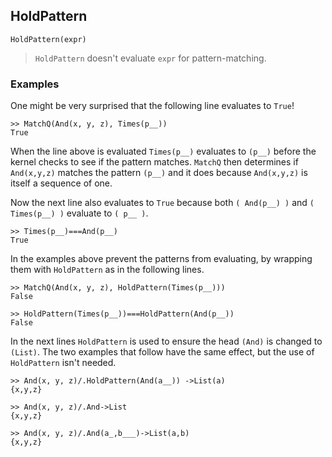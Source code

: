 ## HoldPattern

```
HoldPattern(expr)
```

> `HoldPattern` doesn't evaluate `expr` for pattern-matching.


### Examples

One might be very surprised that the following line evaluates to `True`!

```
>> MatchQ(And(x, y, z), Times(p__))
True
```

When the line above is evaluated  `Times(p__)` evaluates to `(p__)` before the kernel checks to see if the pattern matches. `MatchQ` then determines if `And(x,y,z)` matches the pattern `(p__)` and it does because `And(x,y,z)` is itself a sequence of one.

Now the next line also evaluates to `True` because both `( And(p__) )` and `( Times(p__) )` evaluate to `( p__ )`.

```
>> Times(p__)===And(p__)
True
```

In the examples above prevent the patterns from evaluating, by wrapping them with `HoldPattern` as in the following lines.

```
>> MatchQ(And(x, y, z), HoldPattern(Times(p__)))
False

>> HoldPattern(Times(p__))===HoldPattern(And(p__))
False
```

In the next lines `HoldPattern` is used to ensure the head `(And)` is changed to `(List)`.
The two examples that follow have the same effect, but the use of `HoldPattern` isn't needed.

```
>> And(x, y, z)/.HoldPattern(And(a__)) ->List(a)
{x,y,z}

>> And(x, y, z)/.And->List
{x,y,z}

>> And(x, y, z)/.And(a_,b___)->List(a,b)
{x,y,z}
```






